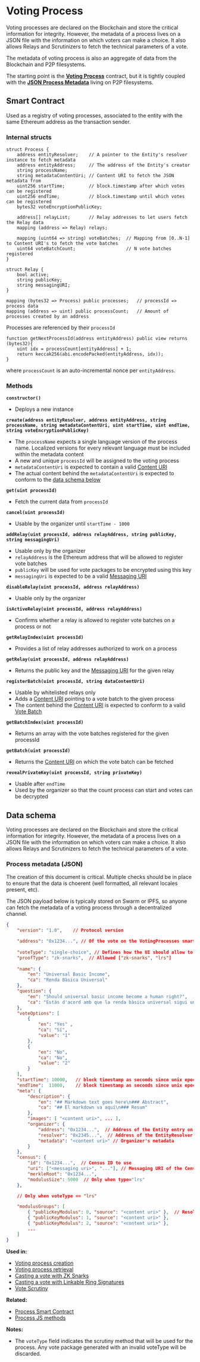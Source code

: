 # Voting Process

Voting processes are declared on the Blockchain and store the critical information for integrity. However, the metadata of a process lives on a JSON file with the information on which voters can make a choice. It also allows Relays and Scrutinizers to fetch the technical parameters of a vote.

The metadata of voting process is also an aggregate of data from the Blockchain and P2P filesystems.

The starting point is the **[Voting Process](#smart-contract)** contract, but it is tightly coupled with the **[JSON Process Metadata](#data-schema)** living on P2P filesystems.

## Smart Contract

Used as a registry of voting processes, associated to the entity with the same Ethereum address as the transaction sender.

### Internal structs

```solidity
struct Process {
    address entityResolver;    // A pointer to the Entity's resolver instance to fetch metadata
    address entityAddress;     // The address of the Entity's creator
    string processName;
    string metadataContentUri; // Content URI to fetch the JSON metadata from
    uint256 startTime;         // block.timestamp after which votes can be registered
    uint256 endTime;           // block.timestamp until which votes can be registered
    bytes32 voteEncryptionPublicKey;
    
    address[] relayList;       // Relay addresses to let users fetch the Relay data
    mapping (address => Relay) relays;
    
    mapping (uint64 => string) voteBatches;  // Mapping from [0..N-1] to Content URI's to fetch the vote batches
    uint64 voteBatchCount;                   // N vote batches registered
}

struct Relay {
    bool active;
    string publicKey;
    string messagingURI;
}

mapping (bytes32 => Process) public processes;   // processId => process data
mapping (address => uint) public processCount;   // Amount of processes created by an address

```

Processes are referenced by their `processId`

```solidity
function getNextProcessId(address entityAddress) public view returns (bytes32){
    uint idx = processCount[entityAddress] + 1;
    return keccak256(abi.encodePacked(entityAddress, idx));
}
```

where `processCount` is an auto-incremental nonce per `entityAddress`.

### Methods

**`constructor()`**

* Deploys a new instance

**`create(address entityResolver, address entityAddress, string processName, string metadataContentUri, uint startTime, uint endTime, string voteEncryptionPublicKey)`**

* The `processName` expects a single language version of the process name. Localized versions for every relevant language must be included within the metadata content
* A new and unique `processId` will be assigned to the voting process
* `metadataContentUri` is expected to contain a valid [Content URI](/architecture/protocol/data-origins?id=content-uri)
* The actual content behind the `metadataContentUri` is expected to conform to the [data schema below](#process-metadata-json)

**`get(uint processId)`**

* Fetch the current data from `processId`

**`cancel(uint processId)`**

* Usable by the organizer until `startTime - 1000`

**`addRelay(uint processId, address relayAddress, string publicKey, string messagingUri)`**

* Usable only by the organizer
* `relayAddress` is the Ethereum address that will be allowed to register vote batches
* `publicKey` will be used for vote packages to be encrypted using this key
* `messagingUri` is expected to be a valid [Messaging URI](/architecture/protocol/data-origins?id=messaging-uri)

**`disableRelay(uint processId, address relayAddress)`**

* Usable only by the organizer

**`isActiveRelay(uint processId, address relayAddress)`**

*  Confirms whether a relay is allowed to register vote batches on a process or not

**`getRelayIndex(uint processId)`**

* Provides a list of relay addresses authorized to work on a process

**`getRelay(uint processId, address relayAddress)`**

* Returns the public key and the [Messaging URI](/architecture/protocol/data-origins?id=messaging-uri) for the given relay

**`registerBatch(uint processId, string dataContentUri)`**

* Usable by whitelisted relays only
* Adds a [Content URI](/architecture/protocol/data-origins?id=content-uri) pointing to a vote batch to the given process
* The content behind the [Content URI](/architecture/protocol/data-origins?id=content-uri) is expected to conform to a valid [Vote Batch](/architecture/components/relay?id=vote-batch)

**`getBatchIndex(uint processId)`**

* Returns an array with the vote batches registered for the given processId

**`getBatch(uint processId)`**

* Returns the [Content URI](/architecture/protocol/data-origins?id=content-uri) on which the vote batch can be fetched

**`revealPrivateKey(uint processId, string privateKey)`**

* Usable after `endTime`
* Used by the organizer so that the count process can start and votes can be decrypted

<!-- **`getIndexByOrganizer(address entity)`** -->
<!-- * Get the list of processId's for a given entity -->


## Data schema

Voting processes are declared on the Blockchain and store the critical information for integrity. However, the metadata of a process lives on a JSON file with the information on which voters can make a choice. It also allows Relays and Scrutinizers to fetch the technical parameters of a vote.

### Process metadata (JSON)

The creation of this document is critical. Multiple checks should be in place to ensure that the data is choerent (well formatted, all relevant locales present, etc).

The JSON payload below is typically stored on Swarm or IPFS, so anyone can fetch the metadata of a voting process through a decentralized channel.

```json
{
    "version": "1.0",    // Protocol version

    "address": "0x1234...", // Of the vote on the VotingProcesses smart contract
    
    "voteType": "single-choice", // Defines how the UI should allow to choose among the votingOptions.
    "proofType": "zk-snarks",  // Allowed ["zk-snarks", "lrs"]
    
    "name": {
        "en": "Universal Basic Income",
        "ca": "Renda Bàsica Universal"
    },
    "question": {
        "en": "Should universal basic income become a human right?",
        "ca": "Estàs d'acord amb que la renda bàsica universal sigui un dret humà?"
    },
    "voteOptions": [
        {
            "en": "Yes" ,
            "ca": "Sí",
            "value": "1"
        },
        {
            "en": "No",
            "ca": "No",
            "value": "2"
        }
    ],
    "startTime": 10000,   // block timestamp as seconds since unix epoch
    "endTime":  11000,    // block timestamp as seconds since unix epoch
    "meta": {
        "description": {
            "en": "## Markdown text goes here\n### Abstract",
            "ca": "## El markdown va aquí\n### Resum"
        },
        "images": [ "<content uri>", ... ],
        "organizer": {
            "address": "0x1234...",  // Address of the Entity entry on the blockchain
            "resolver": "0x2345...",  // Address of the EntityResolver smart contract
            "metadata": "<content uri>" // Organizer's metadata
        }
    },
    "census": {
        "id": "0x1234...",  // Census ID to use
        "uri": ["<messaging uri>", "..."], // Messaging URI of the Census Services to request data from
        "merkleRoot": "0x1234...",
        "modulusSize": 5000  // Only when type="lrs"
    },

    // Only when voteType == "lrs"

    "modulusGroups": [
        { "publicKeyModulus": 0, "source": "<content uri>" },  // Resolves to a ModulusGroupArray (see below)
        { "publicKeyModulus": 1, "source": "<content uri>" },
        { "publicKeyModulus": 2, "source": "<content uri>" },
        ...
    ]
}
```

**Used in:**

- [Voting process creation](/architecture/sequence-diagrams?id=voting-process-creation)
- [Voting process retrieval](/architecture/sequence-diagrams?id=voting-process-retrieval)
- [Casting a vote with ZK Snarks](/architecture/sequence-diagrams?id=casting-a-vote-with-zk-snarks)
- [Casting a vote with Linkable Ring Signatures](/architecture/sequence-diagrams?id=casting-a-vote-with-linkable-ring-signatures)
- [Vote Scrutiny](/architecture/sequence-diagrams?id=vote-scrutiny)

**Related:**

- [Process Smart Contract](https://github.com/vocdoni/dvote-smart-contracts/blob/master/contracts/VotingProcess.sol)
- [Process JS methods](https://github.com/vocdoni/dvote-client/blob/master/src/dvote/process.ts)

**Notes:**

- The `voteType` field indicates the scrutiny method that will be used for the process. Any vote package generated with an invalid voteType will be discarded.
